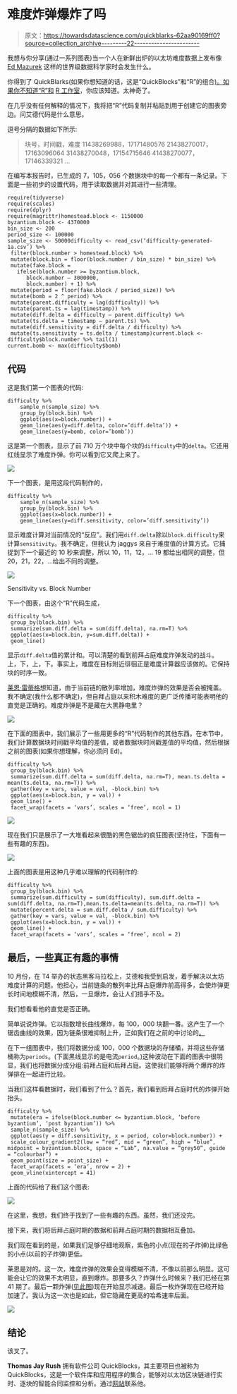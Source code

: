# 难度炸弹爆炸了吗

> 原文：<https://towardsdatascience.com/quickblarks-62aa90169ff0?source=collection_archive---------22----------------------->

我想与你分享(通过一系列图表)当一个人在新鲜出炉的以太坊难度数据上发布像 [Ed Mazurek](https://medium.com/u/d272dbeef59a?source=post_page-----62aa90169ff0--------------------------------) 这样的世界级数据科学家时会发生什么。

你得到了 QuickBlarks(如果你想知道的话，这是“QuickBlocks”和“R”的组合[)。如果你不知道“R”和](https://www.google.com/search?q=define+portmanteau&rlz=1C5CHFA_enUS740US740&oq=define+portman&aqs=chrome.0.0j69i57j0l4.4375j1j7&sourceid=chrome&ie=UTF-8) [R 工作室](https://www.rstudio.com/)，你应该知道。太神奇了。

在几乎没有任何解释的情况下，我将把“R”代码复制并粘贴到用于创建它的图表旁边。问艾德代码是什么意思。

逗号分隔的数据如下所示:

> 块号，时间戳，难度
> 11438269988，17171480576
> 21438270017，17163096064
> 31438270048，17154715646
> 41438270077，17146339321
> …

在编写本报告时，已生成的 7，105，056 个数据块中的每一个都有一条记录。下面是一些初步的设置代码，用于读取数据并对其进行一些清理。

```
require(tidyverse)
require(scales)
require(dplyr)
require(magrittr)homestead.block <- 1150000
byzantium.block <- 4370000
bin_size <- 200
period_size <- 100000
sample_size <- 50000difficulty <- read_csv(‘difficulty-generated-1a.csv’) %>%
 filter(block.number > homestead.block) %>%
 mutate(block.bin = floor(block.number / bin_size) * bin_size) %>%
 mutate(fake.block =
   ifelse(block.number >= byzantium.block,
      block.number — 3000000,
      block.number) + 1) %>%
 mutate(period = floor(fake.block / period_size)) %>%
 mutate(bomb = 2 ^ period) %>%
 mutate(parent.difficulty = lag(difficulty)) %>%
 mutate(parent.ts = lag(timestamp)) %>%
 mutate(diff.delta = difficulty — parent.difficulty) %>%
 mutate(ts.delta = timestamp — parent.ts) %>%
 mutate(diff.sensitivity = diff.delta / difficulty) %>%
 mutate(ts.sensitivity = ts.delta / timestamp)current.block <- difficulty$block.number %>% tail(1)
current.bomb <- max(difficulty$bomb)
```

## 代码

这是我们第一个图表的代码:

```
difficulty %>%
    sample_n(sample_size) %>%
    group_by(block.bin) %>%
    ggplot(aes(x=block.number)) +
    geom_line(aes(y=diff.delta, color=’diff.delta’)) +
    geom_line(aes(y=bomb, color=’bomb’))
```

这是第一个图表，显示了前 710 万个块中每个块的`difficulty`中的`delta`。它还用红线显示了难度炸弹。你可以看到它又爬上来了。

![](img/e32ac0da23e60aaaf442eb08a9f9677d.png)

下一个图表，是用这段代码制作的，

```
difficulty %>%
    sample_n(sample_size) %>%
    group_by(block.bin) %>%
    ggplot(aes(x=block.number)) +
    geom_line(aes(y=diff.sensitivity, color=’diff.sensitivity’))
```

显示难度计算对当前情况的“反应”。我们用`diff.delta`除以`block.difficulty`来计算`sensitivity`。我不确定，但我认为 jaggys 来自于难度值的计算方式。它捕捉到下一个最近的 10 秒来调整，所以 10，11，12，… 19 都给出相同的调整，但 20，21，22，…给出不同的调整。

![](img/989c83235dda60712130d6a21d0ea7ad.png)

Sensitivity vs. Block Number

下一个图表，由这个“R”代码生成，

```
difficulty %>%
 group_by(block.bin) %>%
 summarize(sum.diff.delta = sum(diff.delta), na.rm=T) %>%
 ggplot(aes(x=block.bin, y=sum.diff.delta)) +
 geom_line()
```

显示`diff.delta`值的累计和。可以清楚的看到前拜占庭难度炸弹发动的战斗。上，下，上，下。事实上，难度在目标附近徘徊正是难度计算器应该做的。它保持块的时序一致。

[莱恩·雷蒂格](https://medium.com/u/9f3988a56032?source=post_page-----62aa90169ff0--------------------------------)想知道，由于当前链的散列率增加，难度炸弹的效果是否会被掩盖。我不确定(我什么都不确定)，但自拜占庭以来积木难度的更广泛传播可能表明他的直觉是正确的。难度炸弹是不是藏在大黑静电里？

![](img/3cec36b1f69ebe4f50c850ff4957d2aa.png)

在下面的图表中，我们展示了一些用更多的“R”代码制作的其他东西。在本节中，我们计算数据块时间戳平均值的差值，或者数据块时间戳差值的平均值，然后根据之前的图表(如果你想理解，你必须问 Ed)。

```
difficulty %>%
 group_by(block.bin) %>%
 summarize(sum.diff.delta = sum(diff.delta, na.rm=T), mean.ts.delta = mean(ts.delta, na.rm=T)) %>%
 gather(key = vars, value = val, -block.bin) %>%
 ggplot(aes(x=block.bin, y = val)) +
 geom_line() +
 facet_wrap(facets = ‘vars’, scales = ‘free’, ncol = 1)
```

![](img/ab71cd0e8f6ba18204dd1dc451280323.png)

现在我们只是展示了一大堆看起来很酷的黑色锯齿的疯狂图表(坚持住，下面有一些有趣的东西)。

![](img/c7b05de7c027ec12514b3002cdea4d00.png)

上面的图表是用这种几乎难以理解的代码制作的:

```
difficulty %>%
 group_by(block.bin) %>%
 summarize(sum.difficulty = sum(difficulty), sum.diff.delta = sum(diff.delta, na.rm=T),mean.ts.delta=mean(ts.delta, na.rm=T)) %>%
 mutate(percent.delta = sum.diff.delta / sum.difficulty) %>%
 gather(key = vars, value = val, -block.bin) %>%
 ggplot(aes(x=block.bin, y = val)) +
 geom_line() +
 facet_wrap(facets = ‘vars’, scales = ‘free’, ncol = 2)
```

## 最后，一些真正有趣的事情

10 月份，在 T4 举办的状态黑客马拉松上，艾德和我受到启发，着手解决以太坊难度计算的问题。他担心，当前链条的散列率比拜占庭爆炸前高得多，会使炸弹更长时间地模糊不清，然后，一旦爆炸，会让人们措手不及。

我们想看看他的直觉是否正确。

简单说说炸弹。它以指数增长曲线爆炸，每 100，000 块翻一番。这产生了一个锯齿曲线的效果，因为链条很难抑制上升，正如我们在之前的中讨论的[。](https://medium.com/@tjayrush/ethereum-block-production-continues-to-slide-1b74a2123e3f)

在下一组图表中，我们将数据分成 100，000 个数据块的存储桶，并将这些存储桶称为`periods`。(下面黑线显示的是电流`period`。)这种波动在下面的图表中很明显，我们也将数据分成分组:前拜占庭和后拜占庭。这使我们能够将两个爆炸的炸弹排在一起进行比较。

当我们这样看数据时，我们看到了什么？首先，我们看到后拜占庭时代的炸弹开始抬头。

```
difficulty %>%
 mutate(era = ifelse(block.number <= byzantium.block, ‘before byzantium’, ‘post byzantium’)) %>%
 sample_n(sample_size) %>%
 ggplot(aes(y = diff.sensitivity, x = period, color=block.number)) +
 scale_colour_gradient2(low = “red”, mid = “green”, high = “blue”, midpoint = byzantium.block, space = “Lab”, na.value = “grey50”, guide = “colourbar”) +
 geom_point(size = point_size) + 
 facet_wrap(facets = ‘era’, nrow = 2) +
 geom_vline(xintercept = 41)
```

上面的代码给了我们这个图表:

![](img/ecc98f434e7f7fd6cadd035e87215395.png)

在这里，我想，我们终于找到了一些有趣的东西。虽然，我们还没完。

接下来，我们将后拜占庭时期的数据和前拜占庭时期的数据相互叠加。

我们现在看到的是，如果我们足够仔细地观察，紫色的小点(现在的子炸弹)比绿色的小点(以前的子炸弹)更低。

莱恩是对的。这一次，难度炸弹的效果会变得模糊不清，不像以前那么明显。这可能会让它的效果不太明显，直到爆炸。那要多久？炸弹什么时候来？我们已经在第 41 期了。最后一颗炸弹([见此图](https://medium.com/@tjayrush/ethereum-block-production-continues-to-slide-1b74a2123e3f))现在开始显示减速。最后一枚炸弹现在已经开始加速了。我认为这一次也是如此，但它隐藏在更高的哈希速率后面。

![](img/9c68f33966e42bda45a0a20c1ae3c235.png)

## 结论

该叉了。

**Thomas Jay Rush** 拥有软件公司 QuickBlocks，其主要项目也被称为 QuickBlocks，这是一个软件库和应用程序的集合，能够对以太坊区块链进行实时、逐块的智能合同监控和分析。通过[网站](http://www.quickblocks.io)联系他。